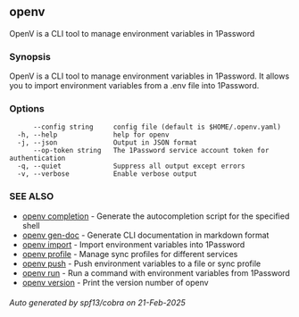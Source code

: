 ## openv

OpenV is a CLI tool to manage environment variables in 1Password

### Synopsis

OpenV is a CLI tool to manage environment variables in 1Password.
It allows you to import environment variables from a .env file into 1Password.

### Options

```
      --config string     config file (default is $HOME/.openv.yaml)
  -h, --help              help for openv
  -j, --json              Output in JSON format
      --op-token string   The 1Password service account token for authentication
  -q, --quiet             Suppress all output except errors
  -v, --verbose           Enable verbose output
```

### SEE ALSO

* [openv completion](openv_completion.md)	 - Generate the autocompletion script for the specified shell
* [openv gen-doc](openv_gen-doc.md)	 - Generate CLI documentation in markdown format
* [openv import](openv_import.md)	 - Import environment variables into 1Password
* [openv profile](openv_profile.md)	 - Manage sync profiles for different services
* [openv push](openv_push.md)	 - Push environment variables to a file or sync profile
* [openv run](openv_run.md)	 - Run a command with environment variables from 1Password
* [openv version](openv_version.md)	 - Print the version number of openv

###### Auto generated by spf13/cobra on 21-Feb-2025
